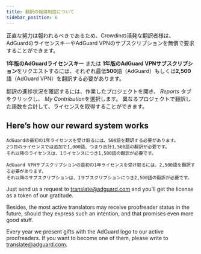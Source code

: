 ```yaml
---
title: 翻訳の報奨制度について
sidebar_position: 6
---
```


正直な努力は報われるべきであるため、Crowdinの活発な翻訳者様は、AdGuardのライセンスキーやAdGuard VPNのサブスクリプションを無償で要求することができます。

**1年版のAdGuardライセンスキー** または **1年版のAdGuard VPNサブスクリプション**をリクエストするには、それぞれ最低**500**語（AdGuard）もしくは**2,500**語（AdGuard VPN）を翻訳する必要があります。

翻訳の進捗状況を確認するには、作業したプロジェクトを開き、 *Reports* タブをクリックし、 *My Contribution*を選択します。 異なるプロジェクトで翻訳した語数を合計して、ライセンスを取得することができます。

## Here’s how our reward system works

```text
AdGuardの最初の1年ライセンスを受け取るには、500語を翻訳する必要があります。
2つ目のライセンスでは追加で1,000語、つまり合計1,500語の翻訳が必要です。
それ以降のライセンスは、1ライセンスにつき1,500語の翻訳が必要です。

AdGuard VPNサブスクリプションの最初の1年ライセンスを受け取るには、2,500語を翻訳する必要があります。
それ以降のサブスクリプションは、1サブスクリプションにつき2,500語の翻訳が必要です。

```

Just send us a request to [translate@adguard.com](mailto:translate@adguard.com) and you’ll get the license as a token of our gratitude.

Besides, the most active translators may receive proofreader status in the future, should they express such an intention, and that promises even more good stuff.

Every year we present gifts with the AdGuard logo to our active proofreaders. If you want to become one of them, please write to [translate@adguard.com](mailto:translate@adguard.com).
